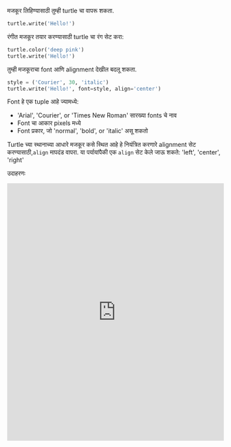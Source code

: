मजकूर लिहिण्यासाठी तुम्ही turtle चा वापरू शकता.

```python
turtle.write('Hello!')
```

रंगीत मजकूर तयार करण्यासाठी turtle चा रंग सेट करा:

```python
turtle.color('deep pink')
turtle.write('Hello!')
```

तुम्ही मजकूराचा font आणि alignment देखील बदलू शकता.

```python
style = ('Courier', 30, 'italic')
turtle.write('Hello!', font=style, align='center')
```

Font हे एक tuple आहे ज्यामध्ये:

+ 'Arial', 'Courier', or 'Times New Roman' सारख्या fonts चे नाव
+ Font चा आकार pixels मध्ये
+ Font प्रकार, जो 'normal', 'bold', or 'italic' असू शकतो

Turtle च्या स्थानाच्या आधारे मजकूर कसे स्थित आहे हे नियंत्रित करणारे alignment सेट करण्यासाठी,`align` मापदंड वापरा. या पर्यायांपैकी एक `align` सेट केले जाऊ शकते: 'left', 'center', 'right'

उदाहरणः 

<iframe src="https://trinket.io/embed/python/52378ec006?start=result" width="100%" height="600" frameborder="0" marginwidth="0" marginheight="0" allowfullscreen mark="crwd-mark"></iframe>